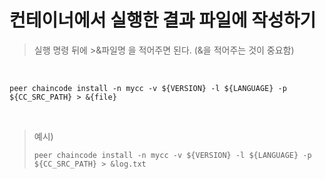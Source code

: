 # 컨테이너에서 실행한 결과 파일에 작성하기
> 실행 명령 뒤에 >&파일명 을 적어주면 된다. (&을 적어주는 것이 중요함)

<br/>

<pre><code>peer chaincode install -n mycc -v ${VERSION} -l ${LANGUAGE} -p ${CC_SRC_PATH} > &{file}</code></pre>

<br/>

> 예시)
><pre><code>peer chaincode install -n mycc -v ${VERSION} -l ${LANGUAGE} -p ${CC_SRC_PATH} > &log.txt</code></pre>